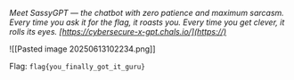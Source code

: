 
*Meet SassyGPT — the chatbot with zero patience and maximum sarcasm. Every time you ask it for the flag, it roasts you. Every time you get clever, it rolls its eyes. [https://cybersecure-x-gpt.chals.io/](https://)*


![[Pasted image 20250613102234.png]]

Flag:
```flag{you_finally_got_it_guru}```
